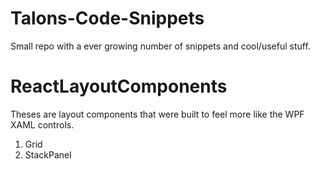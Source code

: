 # Talons-Code-Snippets
Small repo with a ever growing number of snippets and cool/useful stuff.

# ReactLayoutComponents
Theses are layout components that were built to feel more like the WPF XAML controls.
1) Grid
2) StackPanel